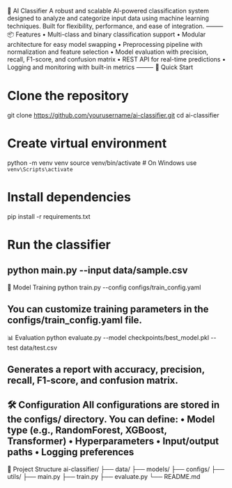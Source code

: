 🧠 AI Classifier
A robust and scalable AI-powered classification system designed to analyze and categorize input data using machine learning techniques. Built for flexibility, performance, and ease of integration.
⸻
📦 Features
• Multi-class and binary classification support
• Modular architecture for easy model swapping
• Preprocessing pipeline with normalization and feature selection
• Model evaluation with precision, recall, F1-score, and confusion matrix
• REST API for real-time predictions
• Logging and monitoring with built-in metrics
⸻
🚀 Quick Start
# Clone the repository
git clone https://github.com/yourusername/ai-classifier.git
cd ai-classifier

# Create virtual environment
python -m venv venv
source venv/bin/activate  # On Windows use `venv\Scripts\activate`

# Install dependencies
pip install -r requirements.txt

# Run the classifier
python main.py --input data/sample.csv
-------
🧪 Model Training
python train.py --config configs/train_config.yaml

You can customize training parameters in the configs/train_config.yaml file.
------
📊 Evaluation
python evaluate.py --model checkpoints/best_model.pkl --test data/test.csv

Generates a report with accuracy, precision, recall, F1-score, and confusion matrix.
------
🛠️ Configuration
All configurations are stored in the configs/ directory. You can define:
• Model type (e.g., RandomForest, XGBoost, Transformer)
• Hyperparameters
• Input/output paths
• Logging preferences
------
📁 Project Structure
ai-classifier/
├── data/
├── models/
├── configs/
├── utils/
├── main.py
├── train.py
├── evaluate.py
└── README.md


